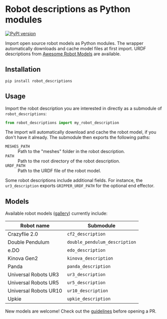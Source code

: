 # Robot descriptions as Python modules

[![PyPI version](https://img.shields.io/pypi/v/robot_descriptions)](https://pypi.org/project/robot_descriptions/)

Import open source robot models as Python modules. The wrapper automatically downloads and cache model files at first import. URDF descriptions from [Awesome Robot Models](https://github.com/stephane-caron/awesome-robot-models) are available.

## Installation

```console
pip install robot_descriptions
```

## Usage

Import the robot description you are interested in directly as a submodule of ``robot_descriptions``:

```python
from robot_descriptions import my_robot_description
```

The import will automatically download and cache the robot model, if you don't have it already. The submodule then exports the following paths:

<dl>
    <dt>
        <code>MESHES_PATH</code>
    </dt>
    <dd>
        Path to the "meshes" folder in the robot description.
    </dd>
    <dt>
        <code>PATH</code>
    </dt>
    <dd>
        Path to the root directory of the robot description.
    </dd>
    <dt>
        <code>URDF_PATH</code>
    </dt>
    <dd>
        Path to the URDF file of the robot model.
    </dd>
</dl>

Some robot descriptions include additional fields. For instance, the ``ur3_description`` exports ``GRIPPER_URDF_PATH`` for the optional end effector.

## Models

Available robot models ([gallery](https://github.com/stephane-caron/awesome-robot-models#gallery)) currently include:

| Robot name            | Submodule                     |
| --------------------- | ----------------------------- |
| Crazyflie 2.0         | `cf2_description`             |
| Double Pendulum       | `double_pendulum_description` |
| e.DO                  | `edo_description`             |
| Kinova Gen2           | `kinova_description`          |
| Panda                 | `panda_description`           |
| Universal Robots UR3  | `ur3_description`             |
| Universal Robots UR5  | `ur5_description`             |
| Universal Robots UR10 | `ur10_description`            |
| Upkie                 | `upkie_description`           |

New models are welcome! Check out the [guidelines](CONTRIBUTING.md) before opening a PR.
